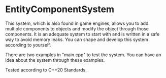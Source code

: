 # EntityComponentSystem

This system, which is also found in game engines, allows you to add multiple components to objects and modify the object through those components. It is an adequate system to start with and is written in a safe way to avoid memory leaks. You can shape and develop this system according to yourself.

There are two examples in "main.cpp" to test the system. You can have an idea about the system through these examples.

Tested according to C++20 Standards.
